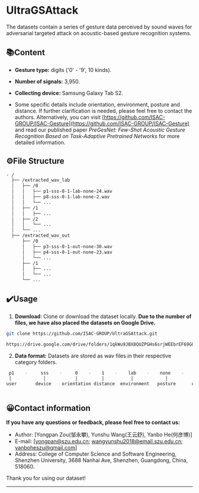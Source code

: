 # UltraGSAttack


The datasets contain a series of gesture data perceived by sound waves for adversarial targeted attack on acoustic-based gesture recognition systems.


## 📚Content

- **Gesture type:** digits ('0' - '9', 10 kinds).

- **Number of signals:** 3,950.

- **Collecting device:** Samsung Galaxy Tab S2.

- Some specific details include orientation, environment, posture and distance. If further clarification is needed, please feel free to contact the authors. Alternatively, you can visit [https://github.com/ISAC-GROUP/ISAC-Gesture](https://github.com/ISAC-GROUP/ISAC-Gesture) and read our published paper *PreGesNet: Few-Shot Acoustic Gesture Recognition Based on Task-Adaptive Pretrained Networks* for more detailed information.

## ⚙️File Structure

```bash
- /
  ├── /extracted_wav_lab
  │   ├── /0
  │   │   ├── p1-sss-0-1-lab-none-24.wav
  │   │   ├── p8-sss-0-1-lab-none-2.wav
  │   │   └── ...
  │   ├── /1
  │   │   ├── ...
  │   ├── /2
  │   │   └── ...
  │   └── ...
  ├── /extracted_wav_out
      ├── /0
      │   ├── p3-sss-0-1-out-none-30.wav
      │   ├── p4-sss-0-1-out-none-23.wav
      │   └── ...
      ├── /1
      │   ├── ...
      │   └── ...
      └── ...

```


## ✔️Usage

1. **Download**: Clone or download the dataset locally. **Due to the number of files, we have also placed the datasets on Google Drive.**

```bash
git clone https://github.com/ISAC-GROUP/UltraGSAttack.git
```

```bash
https://drive.google.com/drive/folders/1qkWu9JBX8QUZPGHs6srjWEEbrEF69GQa?usp=sharing
```

2. **Data format:** Datasets are stored as wav files in their respective category folders.

```bash
 p1    -     sss    -     0    -    1    -    lab    -    none    -    24     .wav
 │            │           │         │          │            │           │      │              
user       device    orientation distance  environment   posture      count  format
     
```


## 😀Contact information

**If you have any questions or feedback, please feel free to contact us:**

- Author: [Yongpan Zou(邹永攀), Yunshu Wang(王云舒), Yanbo He(何彦博)]
- E-mail: [yongpan@szu.edu.cn; wangyunshu2018@email.szu.edu.cn; yanboheszu@gmail.com]
- Address: College of Computer Science and Software Engineering, Shenzhen University, 3688 Nanhai Ave, Shenzhen, Guangdong, China, 518060.

Thank you for using our dataset!

---
